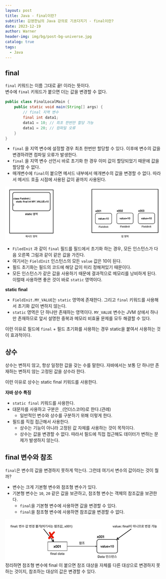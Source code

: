```yaml
---
layout: post
title: Java - final이란?
subtitle: 김영한님의 Java 강의로 기초다지기 - final이란?
date: 2023-12-19
author: Warner
header-img: img/bg/post-bg-universe.jpg
catalog: true
tags:
  - Java
---
```


## final

`final` 키워드는 이름 그대로 끝! 이라는 뜻이다.\
변수에 `final` 키워드가 붙으면 더는 값을 변경할 수 없다.

~~~java
public class FinalLocalMain {
    public static void main(String[] args) {
        // final 지역 변수
        final int data1;
        data1 = 10; // 최초 한번만 할당 가능
        data1 = 20; // 컴파일 오류
    }
}
~~~

- `final` 을 지역 변수에 설정할 경우 최초 한번만 할당할 수 있다. 이후에 변수의 값을 변경하려면 컴파일 오류가 발생한다.
- `final` 을 지역 변수 선언시 바로 초기화 한 경우 이미 값이 할당되었기 때문에 값을 할당할 수 없다.
- 매개변수에 `final`이 붙으면 메서드 내부에서 매개변수의 값을 변경할 수 없다. 따라서 메서드 호출 시점에 사용된 값이 끝까지 사용된다.

![final1.png](/img/post/2023/2023-12-19/final1.png)

- `FiledInit` 과 같이 `final` 필드를 필드에서 초기화 하는 경우, 모든 인스턴스가 다음 오른쪽 그림과 같이 같은 값을 가진다.
- 여기서는 `FieldInit` 인스턴스의 모든 `value` 값은 10이 된다.
- 필드 초기화는 필드의 코드에 해당 값이 미리 정해져있기 때문이다.
- 모든 인스턴스가 같은 값을 사용하기 때문에 결과적으로 메모리를 낭비하게 된다. 이럴때 사용하면 좋은 것이 바로 `static` 영역이다.

**static final**

- `FieldInit.MY_VALUE`는 `static` 영역에 존재한다. 그리고 `final` 키워드를 사용해서 초기화 값이 변하지 않는다.
- `static` 영역은 단 하나만 존재하는 영역이다. `MY_VALUE` 변수는 JVM 상에서 하나만 존재하므로 앞서 설명한 중복과 메모리 비효율 문제를 모두 해결할 수 있다.

이런 이유로 필드에 `final` + 필드 초기화를 사용하는 경우 static을 붙여서 사용하는 것이 효과적이다.

## 상수

상수는 변하지 않고, 항상 일정한 값을 갖는 수를 말한다. 자바에서는 보통 단 하나만 존재하는 변하지 않는 고정된 값을 상수라 한다.

이런 이유로 상수는 static final 키워드를 사용한다.

**자바 상수 특징**

- `static final` 키워드를 사용한다.
- 대문자를 사용하고 구분은 `_`(언더스코어)로 한다.(관례)
    - 일반적인 변수와 상수를 구분하기 위해 이렇게 한다.
- 필드를 직접 접근해서 사용한다.
    - 상수는 기능이 아니라 고정된 값 자체를 사용하는 것이 목적이다.
    - 상수는 값을 변경할 수 없다. 따라서 필드에 직접 접근해도 데이터가 변하는 문제가 발생하지 않는다.

## final 변수와 참조

`final`은 변수의 값을 변경하지 못하게 막는다. 그런데 여기서 변수의 값이라는 것이 뭘까?

- 변수는 크게 기본형 변수와 참조형 변수가 있다.
- 기본형 변수는 `10`, `20` 같은 값을 보관하고, 참조형 변수는 객체의 참조값을 보관한다.
    - `final`을 기본형 변수에 사용하면 값을 변경할 수 있다.
    - `final`을 참조형 변수에 사용하면 참조값을 변경할 수 없다.

![final2.png](/img/post/2023/2023-12-19/final2.png)
정리하면 참조형 변수에 final 이 붙으면 참조 대상을 자체를 다른 대상으로 변경하지 못하는 것이지, 참조하는 대상의 값은 변경할 수 있다.